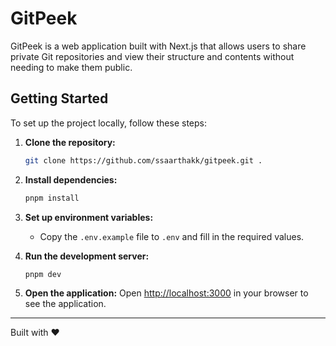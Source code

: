 # GitPeek

GitPeek is a web application built with Next.js that allows users to share private Git repositories and view their structure and contents without needing to make them public.

## Getting Started

To set up the project locally, follow these steps:

1. **Clone the repository:**
   ```bash
   git clone https://github.com/ssaarthakk/gitpeek.git .
   ```

2. **Install dependencies:**
   ```bash
   pnpm install
   ```

3. **Set up environment variables:**
   - Copy the `.env.example` file to `.env` and fill in the required values.

4. **Run the development server:**
   ```bash
   pnpm dev
   ```

5. **Open the application:**
   Open [http://localhost:3000](http://localhost:3000) in your browser to see the application.

---

Built with ❤️